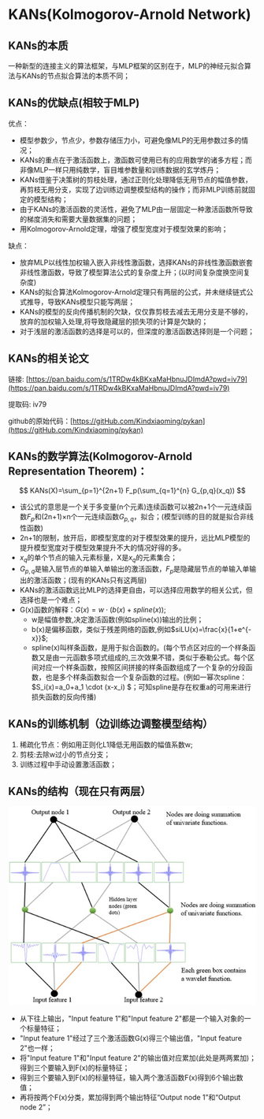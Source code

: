 # KANs(Kolmogorov-Arnold Network)

## KANs的本质

一种新型的连接主义的算法框架，与MLP框架的区别在于，MLP的神经元拟合算法与KANs的节点拟合算法的本质不同；

## KANs的优缺点(相较于MLP)

优点：

- 模型参数少，节点少，参数存储压力小，可避免像MLP的无用参数过多的情况；
- KANs的重点在于激活函数上，激函数可使用已有的应用数学的诸多方程；而非像MLP一样只用纯数学，盲目堆参数量和训练数据的玄学炼丹；
- KANs借鉴于决策树的剪枝处理，通过正则化处理降低无用节点的幅值参数，再剪枝无用分支，实现了边训练边调整模型结构的操作；而非MLP训练前就固定的模型结构；
- 由于KANs的激活函数的灵活性，避免了MLP由一层固定一种激活函数所导致的梯度消失和需要大量数据集的问题；
- 用Kolmogorov-Arnold定理，增强了模型宽度对于模型效果的影响；

缺点：

- 放弃MLP以线性加权输入嵌入非线性激函数，选择KANs的非线性激函数嵌套非线性激函数，导致了模型算法公式的复杂度上升；(以时间复杂度换空间复杂度)
- KANs的拟合算法Kolmogorov-Arnold定理只有两层的公式，并未继续链式公式推导，导致KANs模型只能写两层；
- KANs的模型的反向传播机制的欠缺，仅仅靠剪枝去减去无用分支是不够的，放弃的加权输入处理,将导致隐藏层的损失项的计算是欠缺的；
- 对于浅层的激活函数的选择是可以的，但深度的激活函数选择则是一个问题；

## KANs的相关论文

链接: [https://pan.baidu.com/s/1TRDw4kBKxaMaHbnuJDImdA?pwd=iv79](https://pan.baidu.com/s/1TRDw4kBKxaMaHbnuJDImdA?pwd=iv79)

提取码: iv79

github的原始代码：[https://gitHub.com/Kindxiaoming/pykan](https://gitHub.com/Kindxiaoming/pykan)

## KANs的数学算法(Kolmogorov-Arnold Representation Theorem)：

$$
KANs(X)=\sum_{p=1}^{2n+1} F_p(\sum_{q=1}^{n} G_{p,q}(x_q))
$$

- 该公式的意思是一个关于多变量(n个元素)连续函数可以被2n+1个一元连续函数$F_p$和(2n+1)×n个一元连续函数$G_{p,q}$，拟合；(模型训练的目的就是拟合非线性函数)
- 2n+1的限制，放开后，即模型宽度的对于模型效果的提升，远比MLP模型的提升模型宽度对于模型效果提升不大的情况好得的多。
- $x_q$的单个节点的输入元素标量，X是$x_q$的元素集合；
- $G_{p,q}$是输入层节点的单输入单输出的激活函数，$F_p$是隐藏层节点的单输入单输出的激活函数；(现有的KANs只有这两层)
- KANs的激活函数远比MLP的选择更自由，可以选择应用数学的相关公式，但选择也是一个难点；
- G(x)函数的解释：$G(x) = w \cdot (b(x)+spline(x))$;
  - w是幅值参数,决定激活函数(例如spline(x))输出的比例；
  - b(x)是偏移函数，类似于残差网络的函数,例如$siLU(x)=\frac{x}{1+e^{-x}}$;
  - spline(x)叫样条函数，是用于拟合函数的。(每个节点区对应的一个样条函数又是由一元函数多项式组成的,三次效果不错，类似于泰勒公式。每个区间对应一个样条函数，按照区间拼接的样条函数组成了一个复杂的分段函数，也是多个样条函数拟合一个复杂函数的过程。(例如一幂次spline：$S_i(x)=a_0+a_1 \cdot (x-x_i) $；可知spline是存在权重a的可用来进行损失函数的反向传播)

## KANs的训练机制（边训练边调整模型结构）

1. 稀疏化节点：例如用正则化L1降低无用函数的幅值系数w;
2. 剪枝:去除w过小的节点分支；
3. 训练过程中手动设置激活函数；

## KANs的结构（现在只有两层）

![KANs的示例](https://github.com/RosenKreutzs/ClassifyBearing/blob/master/assets/KANs%E7%9A%84%E7%A4%BA%E4%BE%8B.png)

- 从下往上输出，"Input feature 1"和"Input feature 2"都是一个输入对象的一个标量特征；
- "Input feature 1"经过了三个激活函数G(x)得三个输出值，"Input feature 2"也一样；
- 将"Input feature 1"和"Input feature 2"的输出值对应累加(此处是两两累加)；得到三个要输入到F(x)的标量特征；
- 得到三个要输入到F(x)的标量特征，输入两个激活函数F(x)得到6个输出数值；
- 再将按两个F(x)分类，累加得到两个输出特征“Output node 1”和“Output node 2”；
